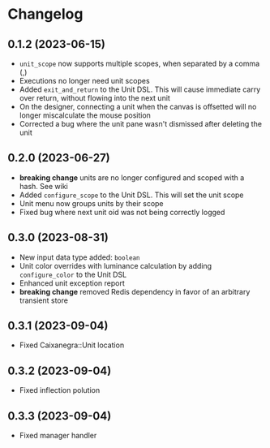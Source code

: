 # Changelog
## **0.1.2** (2023-06-15)
- `unit_scope` now supports multiple scopes, when separated by a comma (,)
- Executions no longer need unit scopes
- Added `exit_and_return` to the Unit DSL. This will cause immediate carry over return, without flowing into the next unit
- On the designer, connecting a unit when the canvas is offsetted will no longer miscalculate the mouse position
- Corrected a bug where the unit pane wasn't dismissed after deleting the unit

## **0.2.0** (2023-06-27)
- **breaking change** units are no longer configured and scoped with a hash. See wiki
- Added `configure_scope` to the Unit DSL. This will set the unit scope
- Unit menu now groups units by their scope
- Fixed bug where next unit oid was not being correctly logged

## **0.3.0** (2023-08-31)
- New input data type added: `boolean`
- Unit color overrides with luminance calculation by adding `configure_color` to the Unit DSL
- Enhanced unit exception report
- **breaking change** removed Redis dependency in favor of an arbitrary transient store

## **0.3.1** (2023-09-04)
- Fixed Caixanegra::Unit location

## **0.3.2** (2023-09-04)
- Fixed inflection polution

## **0.3.3** (2023-09-04)
- Fixed manager handler